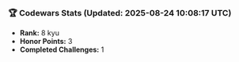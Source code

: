 ### 🏆 Codewars Stats (Updated: 2025-08-24 10:08:17 UTC)

- **Rank:** 8 kyu
- **Honor Points:** 3
- **Completed Challenges:** 1
